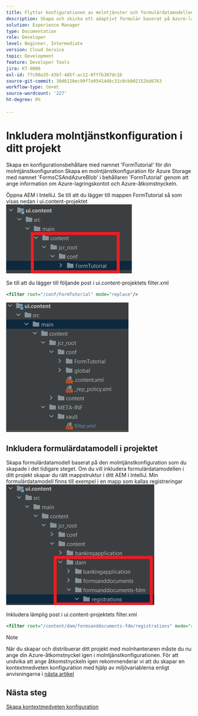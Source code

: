 ```yaml
---
title: Flyttar konfigurationen av molntjänster och formulärdatamodellen till molninstansen
description: Skapa och skicka ett adaptivt formulär baserat på Azure-lagringsformulärens datamodell till molninstansen.
solution: Experience Manager
type: Documentation
role: Developer
level: Beginner, Intermediate
version: Cloud Service
topic: Development
feature: Developer Tools
jira: KT-9006
exl-id: 77c00a35-43bf-485f-ac12-0fffb307dc16
source-git-commit: 30d6120ec99f7a95414dbc31c0cb002152bd6763
workflow-type: tm+mt
source-wordcount: '227'
ht-degree: 0%

---
```


# Inkludera molntjänstkonfiguration i ditt projekt

Skapa en konfigurationsbehållare med namnet &#39;FormTutorial&#39; för din molntjänstkonfiguration Skapa en molntjänstkonfiguration för Azure Storage med namnet &#39;FormsCSAndAzureBlob&#39; i behållaren &#39;FormTutorial&#39; genom att ange information om Azure-lagringskontot och Azure-åtkomstnyckeln.

Öppna AEM i IntelliJ. Se till att du lägger till mappen FormTutorial så som visas nedan i ui.content-projektet
![cloud-services-configuration](assets/cloud-services-configuration.png)

Se till att du lägger till följande post i ui.content-projektets filter.xml

```xml
<filter root="/conf/FormTutorial" mode="replace"/>
```

![filter-xml](assets/ui-content-filter.png)

## Inkludera formulärdatamodell i projektet

Skapa formulärdatamodell baserat på den molntjänstkonfiguration som du skapade i det tidigare steget. Om du vill inkludera formulärdatamodellen i ditt projekt skapar du rätt mappstruktur i ditt AEM i IntelliJ. Min formulärdatamodell finns till exempel i en mapp som kallas registreringar
![fdm-content](assets/ui-content-fdm.png)

Inkludera lämplig post i ui.content-projektets filter.xml

```xml
<filter root="/content/dam/formsanddocuments-fdm/registrations" mode="replace"/>
```


>[!NOTE]
>
>När du skapar och distribuerar ditt projekt med molnhanteraren måste du nu ange din Azure-åtkomstnyckel igen i molntjänstkonfigurationen. För att undvika att ange åtkomstnyckeln igen rekommenderar vi att du skapar en kontextmedveten konfiguration med hjälp av miljövariablerna enligt anvisningarna i [nästa artikel](./context-aware-fdm.md)

## Nästa steg

[Skapa kontextmedveten konfiguration](./context-aware-fdm.md)
